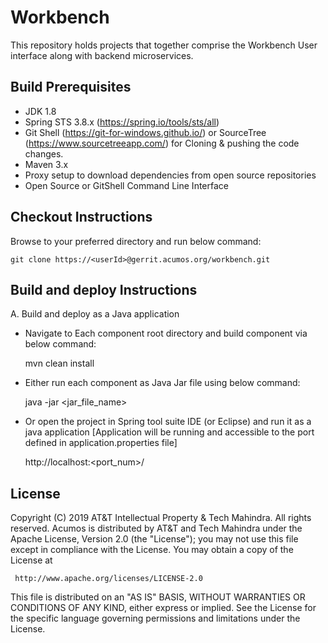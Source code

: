 # Workbench

This repository holds projects that together comprise the Workbench User interface along with backend microservices.

## Build Prerequisites

* JDK 1.8
* Spring STS 3.8.x (https://spring.io/tools/sts/all) 
* Git Shell (https://git-for-windows.github.io/) or SourceTree (https://www.sourcetreeapp.com/) for Cloning & pushing the code changes. 
* Maven 3.x
* Proxy setup to download dependencies from open source repositories
* Open Source or GitShell Command Line Interface

## Checkout Instructions

Browse to your preferred directory and run below command:
	
	git clone https://<userId>@gerrit.acumos.org/workbench.git


## Build and deploy Instructions

A. Build and deploy as a Java application
* Navigate to Each component root directory and build component via below command:
   
    mvn clean install


* Either run each component as Java Jar file using below command:
	
	java -jar <jar_file_name>

* Or open the project in Spring tool suite IDE (or Eclipse) and run it as a java application [Application will be running and accessible to the port defined in application.properties file] 

	http://localhost:<port_num>/

## License

Copyright (C) 2019 AT&T Intellectual Property & Tech Mahindra. All rights reserved.
Acumos is distributed by AT&T and Tech Mahindra under the Apache License, Version 2.0 (the "License");
you may not use this file except in compliance with the License. You may obtain a copy of the License at

     http://www.apache.org/licenses/LICENSE-2.0

This file is distributed on an "AS IS" BASIS, WITHOUT WARRANTIES OR CONDITIONS OF ANY KIND, either 
express or implied.  See the License for the specific language governing permissions and limitations 
under the License.